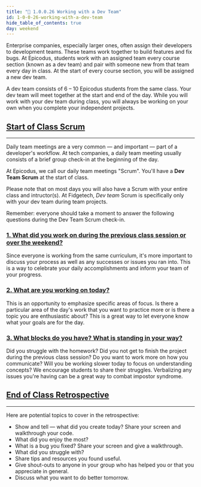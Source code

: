 ```yaml
---
title: "📓 1.0.0.26 Working with a Dev Team"
id: 1-0-0-26-working-with-a-dev-team
hide_table_of_contents: true
day: weekend
---
```


Enterprise companies, especially larger ones, often assign their developers to development teams. These teams work together to build features and fix bugs. At Epicodus, students work with an assigned team every course section (known as a dev team) and pair with someone new from that team every day in class. At the start of every course section, you will be assigned a new dev team.

A dev team consists of 6 – 10 Epicodus students from the same class. Your dev team will meet together at the start and end of the day. While you will work with your dev team during class, you will always be working on your own when you complete your independent projects.

## [Start of Class Scrum](#start-of-class-scrum-meeting)

---

Daily team meetings are a very common — and important — part of a developer's workflow. At tech companies, a daily team meeting usually consists of a brief group check-in at the beginning of the day. 

At Epicodus, we call our daily team meetings "Scrum". You'll have a **Dev Team Scrum** at the start of class.

Please note that on most days you will also have a Scrum with your entire class and intructor(s). At Fidgetech, _Dev team_ Scrum is specifically only with your dev team during team projects.

Remember: everyone should take a moment to answer the following questions during the Dev Team Scrum check-in.

### [1. What did you work on during the previous class session or over the weekend?](#1-what-did-you-work-on-during-the-previous-class-session-or-over-the-weekend)

Since everyone is working from the same curriculum, it's more important to discuss your process as well as any successes or issues you ran into. This is a way to celebrate your daily accomplishments and inform your team of your progress.

### [2. What are you working on today?](#2-what-are-you-working-on-today)

This is an opportunity to emphasize specific areas of focus. Is there a particular area of the day's work that you want to practice more or is there a topic you are enthusiastic about? This is a great way to let everyone know what your goals are for the day.

### [3. What blocks do you have? What is standing in your way?](#what-block-do-you-have-what-is-standing-in-your-way)

Did you struggle with the homework? Did you not get to finish the project during the previous class session? Do you want to work more on how you communicate? Will you be working slower today to focus on understanding concepts? We encourage students to share their struggles. Verbalizing any issues you're having can be a great way to combat impostor syndrome.

## [End of Class Retrospective](#end-of-day-retrospective)

---



Here are potential topics to cover in the retrospective:

- Show and tell — what did you create today? Share your screen and walkthrough your code.
- What did you enjoy the most?
- What is a bug you fixed? Share your screen and give a walkthrough.
- What did you struggle with?
- Share tips and resources you found useful.
- Give shout-outs to anyone in your group who has helped you or that you appreciate in general.
- Discuss what you want to do better tomorrow.
